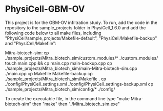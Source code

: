 # PhysiCell-GBM-OV
This project is for the GBM-OV infiltration study. To run, add the code in the repository to the sample_projects folder in 
PhysiCell_1.6.0 and add the following code below to all make files, including "PhysiCell/sample_projects/Makefile-default", "PhysiCell/Makefile-backup" and "PhysiCell/Makefile":

Mitra-biotech-sim:
	cp ./sample_projects/Mitra_biotech_sim/custom_modules/* ./custom_modules/
	touch main.cpp && cp main.cpp main-backup.cpp
	cp ./sample_projects/Mitra_biotech_sim/main-Mitra-biotech-sim.cpp ./main.cpp 
	cp Makefile Makefile-backup
	cp ./sample_projects/Mitra_biotech_sim/Makefile .
	cp ./config/PhysiCell_settings.xml ./config/PhysiCell_settings-backup.xml 
	cp ./sample_projects/Mitra_biotech_sim/config/* ./config/

To create the executable file, in the command line type "make Mitra-biotech-sim" then "make" then "./Mitra_biotech_sim.exe"
